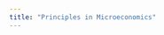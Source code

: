 ```yaml
--- 
title: "Principles in Microeconomics"
---
```

<!--- 
collection: teaching
type: "Undergraduate course"

venue: "University of Surrey"
date: 2018-01-01
location: "Guildford, Surrey"
<!--- 

# Principles in Microeconomics <br>
Undergraduate course, University of Surrey, 2018
